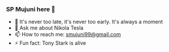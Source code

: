 ### SP Mujuni here 👋

- 🔭 It's never too late, it's never too early. It's always a moment
- 💬 Ask me about Nikola Tesla
- 📫 How to reach me: smujuni99@gmail.com
- ⚡ Fun fact: Tony Stark is alive
